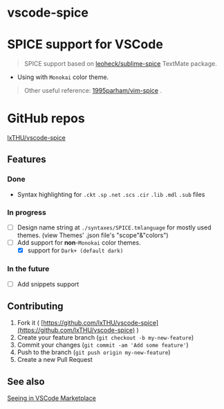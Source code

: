 # vscode-spice
# SPICE support for VSCode
> SPICE support based on [leoheck/sublime-spice](https://github.com/leoheck/sublime-spice) TextMate package.
* Using with `Monokai` color theme.
> Other useful reference: [1995parham/vim-spice](https://github.com/1995parham/vim-spice) .

# GitHub repos
[lxTHU/vscode-spice](https://github.com/lxTHU/vscode-spice)

## Features
### Done
- Syntax highlighting for `.ckt` `.sp` `.net` `.scs` `.cir` `.lib` `.mdl` `.sub` files

### In progress
- [ ] Design name string at `./syntaxes/SPICE.tmlanguage` for mostly used themes. (view Themes' .json file's "scope"&"colors") 
- [ ] Add support for **non**-`Monokai` color themes.
    - [x] support for `Dark+ (default dark)`

### In the future
- [ ] Add snippets support

## Contributing
1. Fork it ( [https://github.com/lxTHU/vscode-spice](https://github.com/lxTHU/vscode-spice) )
2. Create your feature branch (`git checkout -b my-new-feature`)
3. Commit your changes (`git commit -am 'Add some feature'`)
4. Push to the branch (`git push origin my-new-feature`)
5. Create a new Pull Request

## See also
[Seeing in VSCode Marketplace](https://marketplace.visualstudio.com/items?itemName=xuanli.spice)
